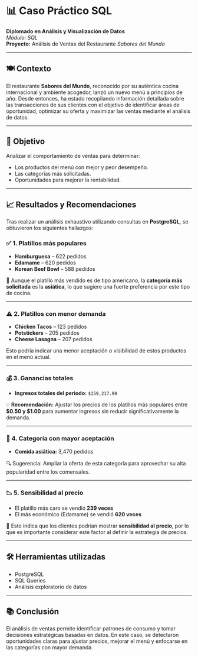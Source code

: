 # 📊 Caso Práctico SQL

**Diplomado en Análisis y Visualización de Datos**  
*Módulo: SQL*  
**Proyecto:** Análisis de Ventas del Restaurante *Sabores del Mundo*

---

## 🍽️ Contexto  

El restaurante **Sabores del Mundo**, reconocido por su auténtica cocina internacional y ambiente acogedor, lanzó un nuevo menú a principios de año. Desde entonces, ha estado recopilando información detallada sobre las transacciones de sus clientes con el objetivo de identificar áreas de oportunidad, optimizar su oferta y maximizar las ventas mediante el análisis de datos.

---

## 🎯 Objetivo  

Analizar el comportamiento de ventas para determinar:

- Los productos del menú con mejor y peor desempeño.
- Las categorías más solicitadas.
- Oportunidades para mejorar la rentabilidad.

---

## 📈 Resultados y Recomendaciones

Tras realizar un análisis exhaustivo utilizando consultas en **PostgreSQL**, se obtuvieron los siguientes hallazgos:

### ✅ 1. Platillos más populares
- **Hamburguesa** – 622 pedidos  
- **Edamame** – 620 pedidos  
- **Korean Beef Bowl** – 588 pedidos  

📌 Aunque el platillo más vendido es de tipo americano, la **categoría más solicitada** es la **asiática**, lo que sugiere una fuerte preferencia por este tipo de cocina.

---

### ⚠️ 2. Platillos con menor demanda
- **Chicken Tacos** – 123 pedidos  
- **Potstickers** – 205 pedidos  
- **Cheese Lasagna** – 207 pedidos  

Esto podría indicar una menor aceptación o visibilidad de estos productos en el menú actual.

---

### 💰 3. Ganancias totales
- **Ingresos totales del periodo:** `$159,217.90`

💡 **Recomendación:** Ajustar los precios de los platillos más populares entre **$0.50 y $1.00** para aumentar ingresos sin reducir significativamente la demanda.

---

### 🍜 4. Categoría con mayor aceptación
- **Comida asiática:** 3,470 pedidos

🔍 Sugerencia: Ampliar la oferta de esta categoría para aprovechar su alta popularidad entre los comensales.

---

### 📉 5. Sensibilidad al precio
- El platillo más caro se vendió **239 veces**
- El más económico (Edamame) se vendió **620 veces**

📌 Esto indica que los clientes podrían mostrar **sensibilidad al precio**, por lo que es importante considerar este factor al definir la estrategia de precios.

---

## 🛠️ Herramientas utilizadas

- PostgreSQL
- SQL Queries
- Análisis exploratorio de datos

---

## 📚 Conclusión

El análisis de ventas permite identificar patrones de consumo y tomar decisiones estratégicas basadas en datos. En este caso, se detectaron oportunidades claras para ajustar precios, mejorar el menú y enfocarse en las categorías con mayor demanda.
